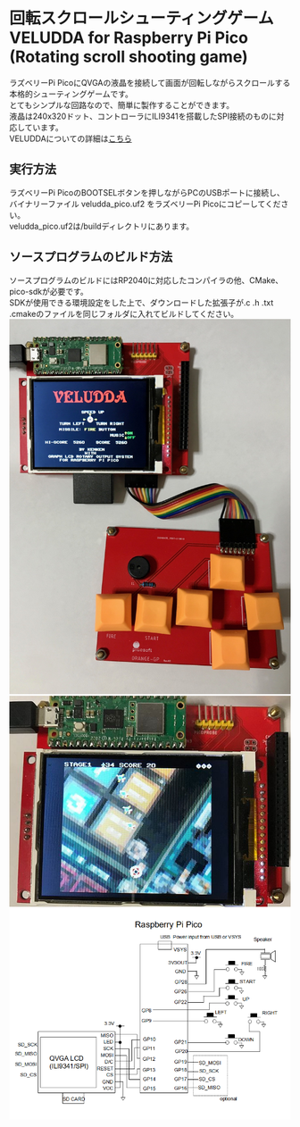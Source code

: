 # 回転スクロールシューティングゲーム　VELUDDA for Raspberry Pi Pico (Rotating scroll shooting game)
ラズベリーPi PicoにQVGAの液晶を接続して画面が回転しながらスクロールする本格的シューティングゲームです。  
とてもシンプルな回路なので、簡単に製作することができます。  
液晶は240x320ドット、コントローラにILI9341を搭載したSPI接続のものに対応しています。  
VELUDDAについての詳細は<a href="http://www.ze.em-net.ne.jp/~kenken/veludda/index.html" target="_blank">こちら</a>  

## 実行方法
ラズベリーPi PicoのBOOTSELボタンを押しながらPCのUSBポートに接続し、バイナリーファイル veludda_pico.uf2 をラズベリーPi Picoにコピーしてください。  
veludda_pico.uf2は/buildディレクトリにあります。  
  
## ソースプログラムのビルド方法
ソースプログラムのビルドにはRP2040に対応したコンパイラの他、CMake、pico-sdkが必要です。  
SDKが使用できる環境設定をした上で、ダウンロードした拡張子が.c .h .txt .cmakeのファイルを同じフォルダに入れてビルドしてください。  
![](veludda_pico1.jpg)  
![](veludda_pico2.jpg)  
![](schematic_veludda_pico.png)  